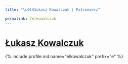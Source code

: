 ```yaml
---
title: "\u0141ukasz Kowalczuk | Patromierz"

permalink: /elkowalczuk
---
```


# [Łukasz Kowalczuk](https://patronite.pl/elkowalczuk)

{% include profile.md name="elkowalczuk" prefix="e" %}
